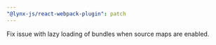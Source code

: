 ```yaml
---
"@lynx-js/react-webpack-plugin": patch
---
```


Fix issue with lazy loading of bundles when source maps are enabled.
